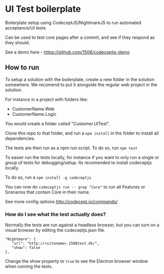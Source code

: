 # UI Test boilerplate

Boilerplate setup using CodeceptJS/NightmareJS to run automated acceptance/UI tests

Can be used to test core pages after a commit, and see if they respond as they should.

See a demo here - https://github.com/1508/codeceptjs-demo

## How to run

To setup a solution with the boilerplate, create a new folder in the solution somewhere. We recomend to put it alongside the regular web project in the solution.

For instance in a project with folders like:

 - CustomerName.Web
 - CustomerName.Logic

You would create a folder called "Customer.UITest".

Clone this repo to that folder, and run a `npm install` in the folder to install all dependencies.

The tests are then run as a npm run script. To do so, run `npm test`

To easier run the tests locally, for instance if you want to only run a single or group of tests for debugging/setup. Its recomended to install codeceptjs locally.

To do so, run a `npm install -g codeceptjs`

You can now do `codeceptjs run -- grep "Core"` to run all Features or Scenarios that contain Core in their name.

See more config options http://codecept.io/commands/

### How do I see what the test actually does?

Normally the tests are run against a headless browser, but you can turn on a visual browser by editing the codeceptjs.json file.

```
"Nightmare": {
   "url": "http://<sitename>.1508test.dk/",
   "show": false
},
```
Change the show property to `true` to see the Electron browser window when running the tests.
